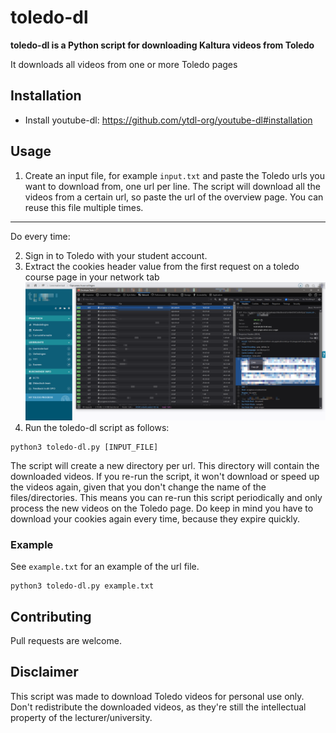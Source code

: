 # toledo-dl

**toledo-dl is a Python script for downloading Kaltura videos from Toledo**

It downloads all videos from one or more Toledo pages

## Installation
- Install youtube-dl: https://github.com/ytdl-org/youtube-dl#installation

## Usage 
1. Create an input file, for example `input.txt` and paste the Toledo urls you want to download from, one url per line. The script will download all the videos from a certain url, so paste the url of the overview page. You can reuse this file multiple times.
---
Do every time:

2. Sign in to Toledo with your student account.
3. Extract the cookies header value from the first request on a toledo course page in your network tab
![cookie copy example](cookie-copy-example.png)
4. Run the toledo-dl script as follows:

```
python3 toledo-dl.py [INPUT_FILE]
```
The script will create a new directory per url. This directory will contain the downloaded videos. If you re-run the script, it won't download or speed up the videos again, given that you don't change the name of the files/directories. This means you can re-run this script periodically and only process the new videos on the Toledo page. Do keep in mind you have to download your cookies again every time, because they expire quickly.

### Example
See `example.txt` for an example of the url file.
```
python3 toledo-dl.py example.txt
```

## Contributing
Pull requests are welcome.

## Disclaimer
This script was made to download Toledo videos for personal use only. Don't redistribute the downloaded videos, as they're still the intellectual property of the lecturer/university.
